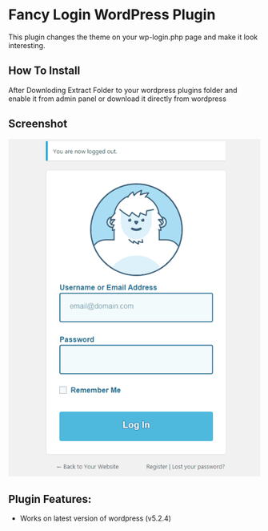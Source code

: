 # Fancy Login WordPress Plugin 
This plugin changes the theme on your wp-login.php page and make it look interesting.

## How To Install
After Downloding Extract Folder to your wordpress plugins folder and enable it from admin panel or download it directly from wordpress 

 
## Screenshot
![screenshot](https://github.com/mehrdad-safari/wp-fancylogin/blob/master/screenshots/screen.gif)

## Plugin Features:
* Works on latest version of wordpress (v5.2.4)
 
